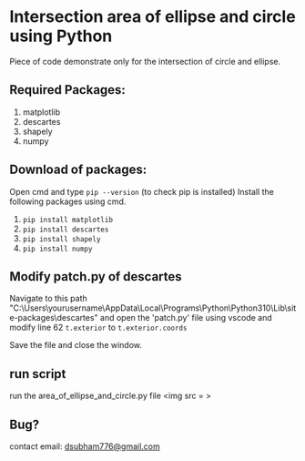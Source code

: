 # Intersection area of ellipse and circle using Python
Piece of code demonstrate only for the intersection of circle and ellipse.

## Required Packages:
1. matplotlib
2. descartes
3. shapely
4. numpy

## Download of packages:
Open cmd and type ```pip --version``` (to check pip is installed)
Install the following packages using cmd.
1. ```pip install matplotlib```
2. ```pip install descartes```
3. ```pip install shapely```
4. ```pip install numpy```

## Modify patch.py of descartes
Navigate to this path "C:\Users\yourusername\AppData\Local\Programs\Python\Python310\Lib\site-packages\descartes"
and open the 'patch.py' file using vscode and modify line 62 ```t.exterior``` to ```t.exterior.coords```

Save the file and close the window.

## run script
run the area_of_ellipse_and_circle.py file
<img src = >

## Bug? 
contact email: dsubham776@gmail.com
